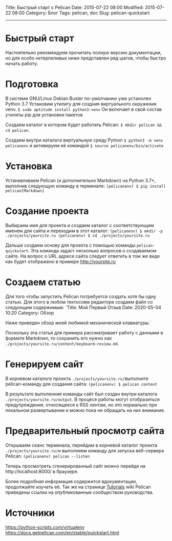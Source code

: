 Title: Быстрый старт с Pelican
Date: 2015-07-22 08:00
Modified: 2015-07-22 08:00
Category: Блог
Tags: pelican, doc
Slug: pelican-quickstart
<!-- Cover: images/flex-screenshot.png -->

---
# Быстрый старт

Настоятельно рекомендуем прочитать полную версию документации, но для особо нетерпеливых ниже представлен ряд шагов, чтобы быстро начать работу.

# Подготовка
В системе GNU/Linux Debian Buster по-умолчанию уже устанолен Python 3.7 Установим утилиту для создния виртуального окружения venv.
`$ sudo aptitude install python3-venv`
Он включает в свой состав утилиты pip для установки пакетов

Создаем каталог в котором будет работать Pelican:
`$ mkdir pelican && cd pelican`.

Создаем внутри каталога виртуальную среду Pytnon `$ python3 -m venv pelicanenv` и активируем её командой `$ source pelicanenv/bin/activate`

# Установка
Устанавливаем Pelican (и дополнительно Markdown) на Python 3.7+, выполнив следующую команду в терминале:
`(pelicanenv) $ pip install pelican[Markdown]`


# Создание проекта
Выбираем имя для проекта и создаем каталог с соответствующим именем для сайта и переходим в этот каталог:
`(pelicanenv) $ mkdir -p ./projects/yoursite.ru
(pelicanenv) $ cd ./projects/yoursite.ru`

Дальше создаем основу для проекта с помощью команды `pelican-quickstart`. Эта команда задаст несколько вопросов о создаваемом сайте. На вопрос о URL адресе сайта следует ответить в том же виде как будет отображено в примере http://yoursite.ru


# Создаем статью
Для того чтобы запустить Pelican потребуется создать хотя бы одну статью. Для этого в любом тектосовм редакторе создаем файл со следующим cодержимым:
`Title: Мой Первый Отзыв
Date: 2020-05-04 10:20
Category: Обзор

Ниже приведен обзор моей любимой механической клавиатуры.`

Поскольку эта статья для примера рассматривает работу с данными в формате Markdown, то сохранить его нужно как `./projects/yoursite.ru/content/keyboard-review.md`.

# Генерируем сайт
В корневом каталоге проекта `./projects/yoursite.ru/`выполните pelican-команду для создания сайта:
`(pelicanenv) $ pelican content`

В результате выполенния команды сайт был создан внутри каталога `./projects/yoursite.ru/output`. В процесе работы могут отобразиться предупреждения, относящееся к RSS лентам, но это нормально при локальном развертывании и можно пока не обращать на них внимание.

# Предварительный просмотр сайта
Открываем сеанс терминала, перейдим в корневой каталог проекта `./projects/yoursite.ru/`и выполняем команду для запуска веб-сервера Pelican:
`(pelicanenv) pelican --listen`

Теперь просмотреть сгенерированный сайт можно перейдя на http://localhost:8000/ в браузере.

Более подробная информация содержится вдокументации, продолжайте изучать её. Так же на странице [Tutorials](https://github.com/getpelican/pelican/wiki/Tutorials) wiki Pelican приведены ссылки на опубликованные сообществом руководства.

# Источники
https://python-scripts.com/virtualenv
https://docs.getpelican.com/en/stable/quickstart.html
